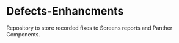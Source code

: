 # Defects-Enhancments
Repository to store recorded fixes to Screens reports and Panther Components.

